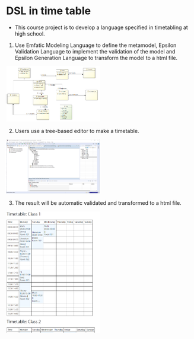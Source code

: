 # DSL in time table
* This course project is to develop a language specified in timetabling at high school. 
1. Use Emfatic Modeling Language to define the metamodel, Epsilon Validation Language to implement the validation of the model and Epsilon Generation Language to transform the model to a html file. 

<img src="/term-project%20UML.png" width=50%> </img>

2. Users use a tree-based editor to make a timetable. 

<img src="/Tree-based%20editor.png" width=50%> </img>

3. The result will be automatic validated and transformed to a html file.

<img src="/timetables.png" width=50%> </img>
